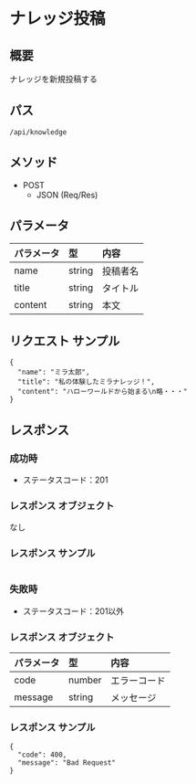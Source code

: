 # ナレッジ投稿

## 概要
ナレッジを新規投稿する  

## パス
```/api/knowledge```

## メソッド
- POST
    - JSON (Req/Res)

## パラメータ
| パラメータ | 型                 | 内容                   |
|:-----------|:-------------------|:-----------------------|
| name       | string             | 投稿者名               |
| title      | string             | タイトル               |
| content    | string             | 本文                   |

## リクエスト サンプル
```
{
  "name": "ミラ太郎",
  "title": "私の体験したミラナレッジ！",
  "content": "ハローワールドから始まる\n略・・・"
}
```

## レスポンス

### 成功時
- ステータスコード：201

### レスポンス オブジェクト
なし

### レスポンス サンプル
```
```

### 失敗時
- ステータスコード：201以外

### レスポンス オブジェクト
| パラメータ | 型         | 内容                   |
|:-----------|:-----------|:-----------------------|
| code       | number     | エラーコード           |
| message    | string     | メッセージ             |

### レスポンス サンプル
```
{
  "code": 400,
  "message": "Bad Request"
}
```
